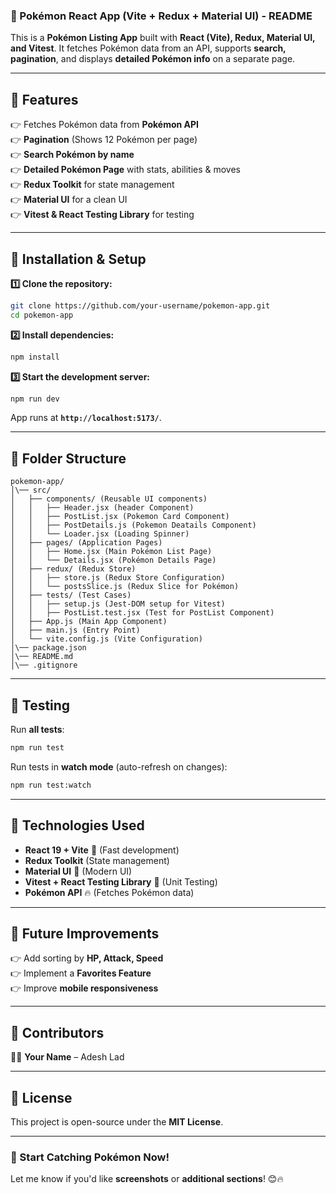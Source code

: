 ### **🚀 Pokémon React App (Vite + Redux + Material UI) - README**  

This is a **Pokémon Listing App** built with **React (Vite), Redux, Material UI, and Vitest**. It fetches Pokémon data from an API, supports **search, pagination**, and displays **detailed Pokémon info** on a separate page.

---

## **📌 Features**  
👉 Fetches Pokémon data from **Pokémon API**  
👉 **Pagination** (Shows 12 Pokémon per page)  
👉 **Search Pokémon by name**  
👉 **Detailed Pokémon Page** with stats, abilities & moves  
👉 **Redux Toolkit** for state management  
👉 **Material UI** for a clean UI  
👉 **Vitest & React Testing Library** for testing  

---

## **📌 Installation & Setup**  
**1️⃣ Clone the repository:**  
```bash
git clone https://github.com/your-username/pokemon-app.git
cd pokemon-app
```

**2️⃣ Install dependencies:**  
```bash
npm install
```

**3️⃣ Start the development server:**  
```bash
npm run dev
```
App runs at **`http://localhost:5173/`**.

---

## **📌 Folder Structure**  
```
pokemon-app/
│\── src/
│   ├── components/ (Reusable UI components)
│   │   ├── Header.jsx (header Component)
│   │   ├── PostList.jsx (Pokemon Card Component)
│   │   ├── PostDetails.js (Pokemon Deatails Component)
│   │   └── Loader.jsx (Loading Spinner)
│   ├── pages/ (Application Pages)
│   │   ├── Home.jsx (Main Pokémon List Page)
│   │   └── Details.jsx (Pokémon Details Page)
│   ├── redux/ (Redux Store)
│   │   ├── store.js (Redux Store Configuration)
│   │   └── postsSlice.js (Redux Slice for Pokémon)
│   ├── tests/ (Test Cases)
│   │   ├── setup.js (Jest-DOM setup for Vitest)
│   │   ├── PostList.test.jsx (Test for PostList Component)
│   ├── App.js (Main App Component)
│   ├── main.js (Entry Point)
│   └── vite.config.js (Vite Configuration)
│\── package.json
│\── README.md
│\── .gitignore
```

---

## **📌 Testing**  
Run **all tests**:  
```bash
npm run test
```

Run tests in **watch mode** (auto-refresh on changes):  
```bash
npm run test:watch
```

---

## **📌 Technologies Used**  
- **React 19 + Vite** 🚀 (Fast development)  
- **Redux Toolkit** (State management)  
- **Material UI** 🎨 (Modern UI)  
- **Vitest + React Testing Library** 🥞 (Unit Testing)  
- **Pokémon API** 🔥 (Fetches Pokémon data)  

---

## **📌 Future Improvements**  
👉 Add sorting by **HP, Attack, Speed**  
👉 Implement a **Favorites Feature**  
👉 Improve **mobile responsiveness**  

---

## **📌 Contributors**  
👨‍💻 **Your Name** – Adesh Lad 

---

## **📌 License**  
This project is open-source under the **MIT License**.

---

### **🚀 Start Catching Pokémon Now!**  
Let me know if you'd like **screenshots** or **additional sections**! 😊🔥

